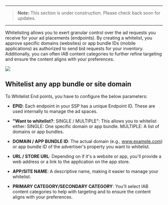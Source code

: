 
***
> **Note:** This section is under construction. Please check back soon for updates.
***

Whitelisting allows you to exert granular control over the ad requests you receive for your ad placements (endpoints). By creating a whitelist, you approve specific domains (websites) or app bundle IDs (mobile applications) as authorized to send bid requests for your inventory. 
Additionally, you can often IAB content categories to further refine targeting and ensure the content aligns with your preferences.

![](assets/appsdomain.gif)

## Whitelist any app bundle or site domain

To Whitelist End points, you have to configure the below parameters:

- **EPID**: Each endpoint in your SSP has a unique Endpoint ID. These are used internally to manage the ad spaces.

- **"Want to whitelist?**: SINGLE / MULTIPLE": This allows you to whitelist either:
SINGLE: One specific domain or app bundle.
MULTIPLE: A list of domains or app bundles.

- **DOMAIN / APP BUNDLE ID**: The actual domain (e.g., www.example.com) or app bundle ID of the advertiser's property you want to whitelist.

- **URL / STORE URL**: Depending on if it's a website or app, you'll provide a web address or a link to the application on the app store.

- **APP/SITE NAME**: A descriptive name, making it easier to manage your whitelist.

- **PRIMARY CATEGORY/SECONDARY CATEGORY**: You'll select IAB content categories to help with targeting and to ensure the content aligns with your preferences.

